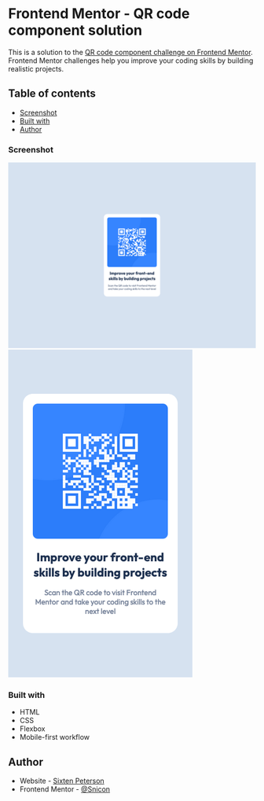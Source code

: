 # Frontend Mentor - QR code component solution

This is a solution to the [QR code component challenge on Frontend Mentor](https://www.frontendmentor.io/challenges/qr-code-component-iux_sIO_H). Frontend Mentor challenges help you improve your coding skills by building realistic projects.

## Table of contents

- [Screenshot](#screenshot)
- [Built with](#built-with)
- [Author](#author)

### Screenshot

![](./showcase/desktop.png)
![](./showcase/phone.png)

### Built with

- HTML
- CSS
- Flexbox
- Mobile-first workflow

## Author

- Website - [Sixten Peterson](https://snicon.rip)
- Frontend Mentor - [@Snicon](https://www.frontendmentor.io/profile/Snicon)